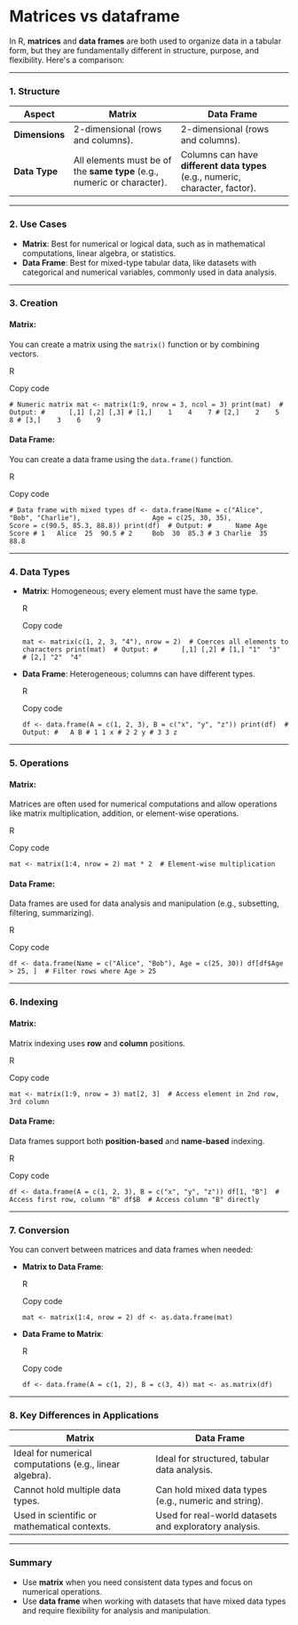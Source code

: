 # Matrices vs dataframe

In R, **matrices** and **data frames** are both used to organize data in a tabular form, but they are fundamentally different in structure, purpose, and flexibility. Here's a comparison:

---

### **1\. Structure**

| **Aspect** | **Matrix** | **Data Frame** |
| --- | --- | --- |
| **Dimensions** | 2-dimensional (rows and columns). | 2-dimensional (rows and columns). |
| **Data Type** | All elements must be of the **same type** (e.g., numeric or character). | Columns can have **different data types** (e.g., numeric, character, factor). |

---

### **2\. Use Cases**

- **Matrix**: Best for numerical or logical data, such as in mathematical computations, linear algebra, or statistics.
- **Data Frame**: Best for mixed-type tabular data, like datasets with categorical and numerical variables, commonly used in data analysis.

---

### **3\. Creation**

#### **Matrix:**

You can create a matrix using the `matrix()` function or by combining vectors.

R

Copy code

`# Numeric matrix mat <- matrix(1:9, nrow = 3, ncol = 3) print(mat)  # Output: #      [,1] [,2] [,3] # [1,]    1    4    7 # [2,]    2    5    8 # [3,]    3    6    9`

#### **Data Frame:**

You can create a data frame using the `data.frame()` function.

R

Copy code

`# Data frame with mixed types df <- data.frame(Name = c("Alice", "Bob", "Charlie"),                  Age = c(25, 30, 35),                  Score = c(90.5, 85.3, 88.8)) print(df)  # Output: #      Name Age Score # 1   Alice  25  90.5 # 2     Bob  30  85.3 # 3 Charlie  35  88.8`

---

### **4\. Data Types**

- **Matrix**: Homogeneous; every element must have the same type.

  R

  Copy code

  `mat <- matrix(c(1, 2, 3, "4"), nrow = 2)  # Coerces all elements to characters print(mat)  # Output: #      [,1] [,2] # [1,] "1"  "3"  # [2,] "2"  "4"`

- **Data Frame**: Heterogeneous; columns can have different types.

  R

  Copy code

  `df <- data.frame(A = c(1, 2, 3), B = c("x", "y", "z")) print(df)  # Output: #   A B # 1 1 x # 2 2 y # 3 3 z`


---

### **5\. Operations**

#### **Matrix**:

Matrices are often used for numerical computations and allow operations like matrix multiplication, addition, or element-wise operations.

R

Copy code

`mat <- matrix(1:4, nrow = 2) mat * 2  # Element-wise multiplication`

#### **Data Frame**:

Data frames are used for data analysis and manipulation (e.g., subsetting, filtering, summarizing).

R

Copy code

`df <- data.frame(Name = c("Alice", "Bob"), Age = c(25, 30)) df[df$Age > 25, ]  # Filter rows where Age > 25`

---

### **6\. Indexing**

#### **Matrix**:

Matrix indexing uses **row** and **column** positions.

R

Copy code

`mat <- matrix(1:9, nrow = 3) mat[2, 3]  # Access element in 2nd row, 3rd column`

#### **Data Frame**:

Data frames support both **position-based** and **name-based** indexing.

R

Copy code

`df <- data.frame(A = c(1, 2, 3), B = c("x", "y", "z")) df[1, "B"]  # Access first row, column "B" df$B  # Access column "B" directly`

---

### **7\. Conversion**

You can convert between matrices and data frames when needed:

- **Matrix to Data Frame**:

  R

  Copy code

  `mat <- matrix(1:4, nrow = 2) df <- as.data.frame(mat)`

- **Data Frame to Matrix**:

  R

  Copy code

  `df <- data.frame(A = c(1, 2), B = c(3, 4)) mat <- as.matrix(df)`


---

### **8\. Key Differences in Applications**

| **Matrix** | **Data Frame** |
| --- | --- |
| Ideal for numerical computations (e.g., linear algebra). | Ideal for structured, tabular data analysis. |
| Cannot hold multiple data types. | Can hold mixed data types (e.g., numeric and string). |
| Used in scientific or mathematical contexts. | Used for real-world datasets and exploratory analysis. |

---

### **Summary**

- Use **matrix** when you need consistent data types and focus on numerical operations.
- Use **data frame** when working with datasets that have mixed data types and require flexibility for analysis and manipulation.
